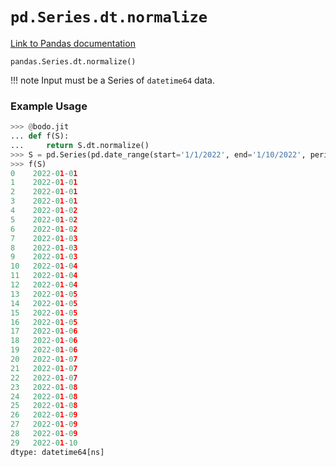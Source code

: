 # `pd.Series.dt.normalize`

[Link to Pandas documentation](https://pandas.pydata.org/docs/reference/api/pandas.Series.dt.normalize.html#pandas.Series.dt.normalize)

`pandas.Series.dt.normalize()`

!!! note
	Input must be a Series of `datetime64` data.

### Example Usage

``` py
>>> @bodo.jit
... def f(S):
...     return S.dt.normalize()
>>> S = pd.Series(pd.date_range(start='1/1/2022', end='1/10/2022', periods=30))
>>> f(S)
0    2022-01-01
1    2022-01-01
2    2022-01-01
3    2022-01-01
4    2022-01-02
5    2022-01-02
6    2022-01-02
7    2022-01-03
8    2022-01-03
9    2022-01-03
10   2022-01-04
11   2022-01-04
12   2022-01-04
13   2022-01-05
14   2022-01-05
15   2022-01-05
16   2022-01-05
17   2022-01-06
18   2022-01-06
19   2022-01-06
20   2022-01-07
21   2022-01-07
22   2022-01-07
23   2022-01-08
24   2022-01-08
25   2022-01-08
26   2022-01-09
27   2022-01-09
28   2022-01-09
29   2022-01-10
dtype: datetime64[ns]
```


